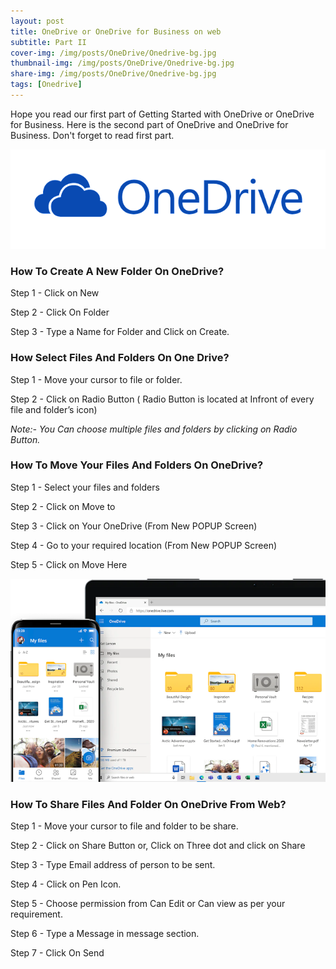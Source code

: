 ```yaml
---
layout: post
title: OneDrive or OneDrive for Business on web
subtitle: Part II
cover-img: /img/posts/OneDrive/Onedrive-bg.jpg
thumbnail-img: /img/posts/OneDrive/Onedrive-bg.jpg
share-img: /img/posts/OneDrive/Onedrive-bg.jpg
tags: [Onedrive]
---
```

Hope you read our first part of Getting Started with OneDrive or OneDrive for Business. Here is the second part of OneDrive and OneDrive for Business. Don't forget to read first part.

![Onedrive](/img/posts/OneDrive/OneDrive-Logo.png)

### How To Create A New Folder On OneDrive?

Step 1 - Click on New

Step 2 - Click On Folder

Step 3 - Type a Name for Folder and Click on Create.


### How Select Files And Folders On One Drive?

Step 1 - Move your cursor to file or folder.

Step 2 - Click on Radio Button ( Radio Button is located at Infront of every file and folder’s icon)

_Note:- You Can choose multiple files and folders by clicking on Radio Button._



### How To Move Your Files And Folders On OneDrive?

Step 1 - Select your files and folders

Step 2 - Click on Move to 

Step 3 - Click on Your OneDrive (From New POPUP Screen)

Step 4 - Go to your required location (From New POPUP Screen)

Step 5 - Click on Move Here

![Onedrive](/img/posts/OneDrive/Onedriveimage.png)

### How To Share Files And Folder On OneDrive From Web?

Step 1 - Move your cursor to file and folder to be share.

Step 2 - Click on Share Button or, Click on Three dot and click  on Share

Step 3 - Type Email address of person to be sent. 

Step 4 - Click on Pen Icon.

Step 5 - Choose permission from Can Edit or Can view as per your requirement.

Step 6 - Type a Message in message section.

Step 7 - Click On Send






